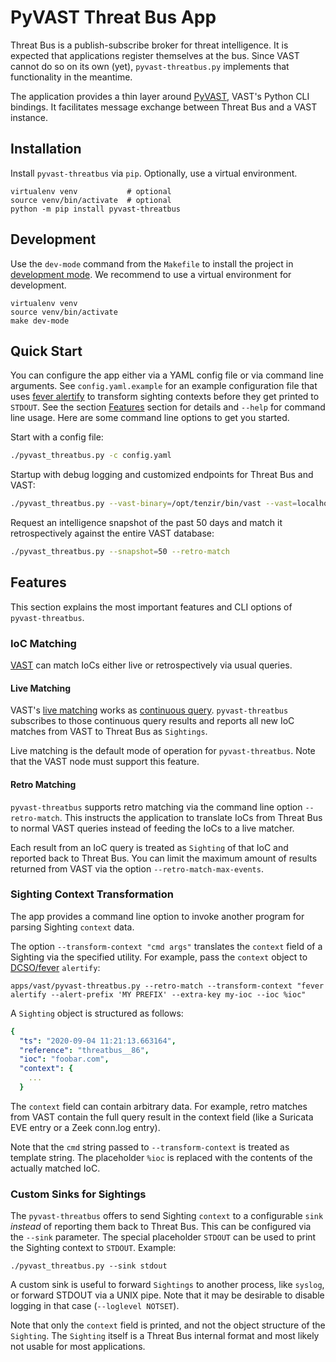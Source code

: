 PyVAST Threat Bus App
=====================

Threat Bus is a publish-subscribe broker for threat intelligence. It is expected
that applications register themselves at the bus. Since VAST cannot do so on its
own (yet), `pyvast-threatbus.py` implements that functionality in the meantime.

The application provides a thin layer around
[PyVAST](https://docs.tenzir.com/vast/python-bindings/overview), VAST's Python
CLI bindings. It facilitates message exchange between Threat Bus and a VAST
instance.

## Installation

Install `pyvast-threatbus` via `pip`. Optionally, use a virtual environment.

```
virtualenv venv           # optional
source venv/bin/activate  # optional
python -m pip install pyvast-threatbus
```

## Development

Use the `dev-mode` command from the `Makefile` to install the project in
[development mode](https://setuptools.readthedocs.io/en/latest/userguide/development_mode.html).
We recommend to use a virtual environment for development.

```
virtualenv venv
source venv/bin/activate
make dev-mode
```

## Quick Start

You can configure the app either via a YAML config file or via command line
arguments. See `config.yaml.example` for an example configuration file that uses
[fever alertify](https://github.com/DCSO/fever) to transform sighting contexts
before they get printed to `STDOUT`. See the section
[Features](/tenzir/threatbus/tree/master/apps/vast#features) section for
details and `--help` for command line usage. Here are some command line options
to get you started.

Start with a config file:

```sh
./pyvast_threatbus.py -c config.yaml
```

Startup with debug logging and customized endpoints for Threat Bus and VAST:

```sh
./pyvast_threatbus.py --vast-binary=/opt/tenzir/bin/vast --vast=localhost:42000 --threatbus=localhost:13370 --loglevel=DEBUG
```

Request an intelligence snapshot of the past 50 days and match it
retrospectively against the entire VAST database:

```sh
./pyvast_threatbus.py --snapshot=50 --retro-match
```

## Features

This section explains the most important features and CLI options of
`pyvast-threatbus`.

### IoC Matching

[VAST](https://github.com/tenzir/vast) can match IoCs either live or
retrospectively via usual queries.

#### Live Matching

VAST's
[live matching](https://docs.tenzir.com/vast/features/threat-intel-matching)
works as
[continuous query](https://docs.tenzir.com/vast/cli/vast/export/#documentation).
`pyvast-threatbus` subscribes to those continuous query results and reports all
new IoC matches from VAST to Threat Bus as `Sightings`.

Live matching is the default mode of operation for `pyvast-threatbus`. Note that
the VAST node must support this feature.

#### Retro Matching

`pyvast-threatbus` supports retro matching via the command line option
`--retro-match`. This instructs the application to translate IoCs from Threat
Bus to normal VAST queries instead of feeding the IoCs to a live matcher.

Each result from an IoC query is treated as `Sighting` of that IoC and reported
back to Threat Bus. You can limit the maximum amount of results returned from
VAST via the option `--retro-match-max-events`.

### Sighting Context Transformation

The app provides a command line option to invoke another program for parsing
Sighting `context` data.

The option `--transform-context "cmd args"` translates the `context`
field of a Sighting via the specified utility. For example, pass the `context`
object to [DCSO/fever](https://github.com/DCSO/fever) `alertify`:

```
apps/vast/pyvast-threatbus.py --retro-match --transform-context "fever alertify --alert-prefix 'MY PREFIX' --extra-key my-ioc --ioc %ioc"
```

A `Sighting` object is structured as follows:

```yaml
{
  "ts": "2020-09-04 11:21:13.663164",
  "reference": "threatbus__86",
  "ioc": "foobar.com",
  "context": {
    ...
  }
```

The `context` field can contain arbitrary data. For example, retro matches from
VAST contain the full query result in the context field (like a Suricata EVE
entry or a Zeek conn.log entry).

Note that the `cmd` string passed to `--transform-context` is treated as
template string. The placeholder `%ioc` is replaced with the contents of the
actually matched IoC.

### Custom Sinks for Sightings

The `pyvast-threatbus` offers to send Sighting `context` to a configurable `sink`
_instead_ of reporting them back to Threat Bus. This can be configured via the
`--sink` parameter. The special placeholder `STDOUT` can be used to print the
Sighting context to `STDOUT`. Example:

```
./pyvast_threatbus.py --sink stdout
```

A custom sink is useful to forward `Sightings` to another process, like
`syslog`, or forward STDOUT via a UNIX pipe. Note that it may be desirable to
disable logging in that case (`--loglevel NOTSET`).

Note that only the `context` field is printed, and not the object structure of
the `Sighting`. The `Sighting` itself is a Threat Bus internal format and most
likely not usable for most applications.
